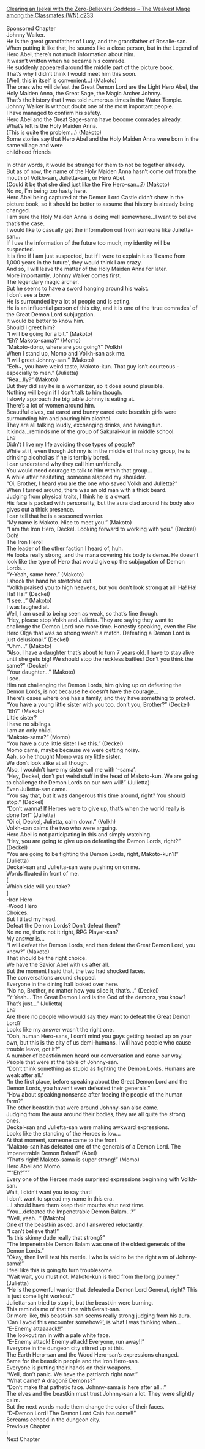 [Clearing an Isekai with the Zero-Believers Goddess – The Weakest Mage among the Classmates (WN) c233](https://isekailunatic.com/2021/02/18/wm-chapter-233-takatsuki-makoto-meets-johnny/)
<br/><br/>
Sponsored Chapter<br/>
Johnny Walker. <br/>
He is the great grandfather of Lucy, and the grandfather of Rosalie-san.<br/>
When putting it like that, he sounds like a close person, but in the Legend of Hero Abel, there’s not much information about him.<br/>
It wasn’t written when he became his comrade.<br/>
He suddenly appeared around the middle part of the picture book.<br/>
That’s why I didn’t think I would meet him this soon.<br/>
(Well, this in itself is convenient…) (Makoto)<br/>
The ones who will defeat the Great Demon Lord are the Light Hero Abel, the Holy Maiden Anna, the Great Sage, the Magic Archer Johnny.<br/>
That’s the history that I was told numerous times in the Water Temple.<br/>
Johnny Walker is without doubt one of the most important people.<br/>
I have managed to confirm his safety.<br/>
Hero Abel and the Great Sage-sama have become comrades already.<br/>
What’s left is the Holy Maiden Anna.<br/>
(This is quite the problem…) (Makoto)<br/>
Some stories say that Hero Abel and the Holy Maiden Anna were born in the same village and were <br/>
childhood friends<br/>
.<br/>
In other words, it would be strange for them to not be together already.<br/>
But as of now, the name of the Holy Maiden Anna hasn’t come out from the mouth of Volkh-san, Julietta-san, or Hero Abel.<br/>
(Could it be that she died just like the Fire Hero-san…?) (Makoto)<br/>
No no, I’m being too hasty here.<br/>
Hero Abel being captured at the Demon Lord Castle didn’t show in the picture book, so it should be better to assume that history is already being changed.<br/>
I am sure the Holy Maiden Anna is doing well somewhere…I want to believe that’s the case.<br/>
I would like to casually get the information out from someone like Julietta-san…<br/>
If I use the information of the future too much, my identity will be suspected.<br/>
It is fine if I am just suspected, but if I were to explain it as ‘I came from 1,000 years in the future’, they would think I am crazy.<br/>
And so, I will leave the matter of the Holy Maiden Anna for later.<br/>
More importantly, Johnny Walker comes first.<br/>
The legendary magic archer.<br/>
But he seems to have a sword hanging around his waist.<br/>
I don’t see a bow.<br/>
He is surrounded by a lot of people and is eating.<br/>
He is an influential person of this city, and it is one of the ‘true comrades’ of the Great Demon Lord subjugation.<br/>
It would be better to know him.<br/>
Should I greet him?<br/>
“I will be going for a bit.” (Makoto)<br/>
“Eh? Makoto-sama?” (Momo)<br/>
“Makoto-dono, where are you going?” (Volkh)<br/>
When I stand up, Momo and Volkh-san ask me.<br/>
“I will greet Johnny-san.” (Makoto)<br/>
“Eeh~, you have weird taste, Makoto-kun. That guy isn’t courteous -especially to men.” (Julietta)<br/>
“Rea…lly?” (Makoto)<br/>
But they did say he is a womanizer, so it does sound plausible.<br/>
Nothing will begin if I don’t talk to him though.<br/>
I slowly approach the big table Johnny is eating at.<br/>
There’s a lot of women around him.<br/>
Beautiful elves, cat eared and bunny eared cute beastkin girls were surrounding him and pouring him alcohol. <br/>
They are all talking loudly, exchanging drinks, and having fun.<br/>
It kinda…reminds me of the group of Sakurai-kun in middle school.<br/>
Eh? <br/>
Didn’t I live my life avoiding those types of people?<br/>
While at it, even though Johnny is in the middle of that noisy group, he is drinking alcohol as if he is terribly bored.<br/>
I can understand why they call him unfriendly.<br/>
You would need courage to talk to him within that group…<br/>
A while after hesitating, someone slapped my shoulder.<br/>
“Oi, Brother, I heard you are the one who saved Volkh and Julietta?” <br/>
When I turned around, there was an old man with a thick beard.<br/>
Judging from physical traits, I think he is a dwarf.<br/>
His face is packed with personality, but the aura clad around his body also gives out a thick presence.<br/>
I can tell that he is a seasoned warrior.<br/>
“My name is Makoto. Nice to meet you.” (Makoto)<br/>
“I am the Iron Hero, Deckel. Looking forward to working with you.” (Deckel)<br/>
Ooh! <br/>
The Iron Hero! <br/>
The leader of the other faction I heard of, huh.<br/>
He looks really strong, and the mana covering his body is dense. He doesn’t look like the type of Hero that would give up the subjugation of Demon Lords…<br/>
“Y-Yeah, same here.” (Makoto)<br/>
I shook the hand he stretched out.<br/>
“Volkh praised you to high heavens, but you don’t look strong at all! Ha! Ha! Ha! Ha!” (Deckel)<br/>
“I see…” (Makoto)<br/>
I was laughed at.<br/>
Well, I am used to being seen as weak, so that’s fine though.<br/>
“Hey, please stop Volkh and Julietta. They are saying they want to challenge the Demon Lord one more time. Honestly speaking, even the Fire Hero Olga that was so strong wasn’t a match. Defeating a Demon Lord is just delusional.” (Deckel)<br/>
“Uhm…” (Makoto)<br/>
“Also, I have a daughter that’s about to turn 7 years old. I have to stay alive until she gets big! We should stop the reckless battles! Don’t you think the same?” (Deckel)<br/>
“Your daughter…” (Makoto)<br/>
I see.<br/>
Him not challenging the Demon Lords, him giving up on defeating the Demon Lords, is not because he doesn’t have the courage…<br/>
There’s cases where one has a family, and they have something to protect.<br/>
“You have a young little sister with you too, don’t you, Brother?” (Deckel)<br/>
“Eh?” (Makoto)<br/>
Little sister?<br/>
I have no siblings.<br/>
I am an only child.<br/>
“Makoto-sama?” (Momo)<br/>
“You have a cute little sister like this.” (Deckel)<br/>
Momo came, maybe because we were getting noisy.<br/>
Aah, so he thought Momo was my little sister.<br/>
We don’t look alike at all though.<br/>
Also, I wouldn’t have my sister call me with ‘-sama’.<br/>
“Hey, Deckel, don’t put weird stuff in the head of Makoto-kun. We are going to challenge the Demon Lords on our own will!” (Julietta)<br/>
Even Julietta-san came.<br/>
“You say that, but it was dangerous this time around, right? You should stop.” (Deckel)<br/>
“Don’t wanna! If Heroes were to give up, that’s when the world really is done for!” (Julietta)<br/>
“Oi oi, Deckel, Julietta, calm down.” (Volkh)<br/>
Volkh-san calms the two who were arguing.<br/>
Hero Abel is not participating in this and simply watching.<br/>
“Hey, you are going to give up on defeating the Demon Lords, right?” (Deckel)<br/>
“You are going to be fighting the Demon Lords, right, Makoto-kun?!” (Julietta)<br/>
Deckel-san and Julietta-san were pushing on on me.<br/>
Words floated in front of me.<br/>
[<br/>
Which side will you take?<br/>
]<br/>
-Iron Hero<br/>
-Wood Hero<br/>
Choices.<br/>
But I tilted my head.<br/>
Defeat the Demon Lords? Don’t defeat them?<br/>
No no no, that’s not it right, RPG Player-san? <br/>
My answer is…<br/>
“I will defeat the Demon Lords, and then defeat the Great Demon Lord, you know?” (Makoto)<br/>
That should be the right choice.<br/>
We have the Savior Abel with us after all.<br/>
But the moment I said that, the two had shocked faces.<br/>
The conversations around stopped.<br/>
Everyone in the dining hall looked over here.<br/>
“No no, Brother, no matter how you slice it, that’s…” (Deckel)<br/>
“Y-Yeah… The Great Demon Lord is the God of the demons, you know? That’s just…” (Julietta)<br/>
Eh?<br/>
Are there no people who would say they want to defeat the Great Demon Lord?<br/>
Looks like my answer wasn’t the right one.<br/>
“Ooh, human Hero-sans, I don’t mind you guys getting heated up on your own, but this is the city of us demi-humans. I will have people who cause trouble leave, got it?” <br/>
A number of beastkin men heard our conversation and came our way.<br/>
People that were at the table of Johnny-san.<br/>
“Don’t think something as stupid as fighting the Demon Lords. Humans are weak after all.” <br/>
“In the first place, before speaking about the Great Demon Lord and the Demon Lords, you haven’t even defeated their generals.” <br/>
“How about speaking nonsense after freeing the people of the human farm?” <br/>
The other beastkin that were around Johnny-san also came.<br/>
Judging from the aura around their bodies, they are all quite the strong ones.<br/>
Deckel-san and Julietta-san were making awkward expressions.<br/>
Looks like the standing of the Heroes is low…<br/>
At that moment, someone came to the front.<br/>
“Makoto-san has defeated one of the generals of a Demon Lord. The Impenetrable Demon Balam!” (Abel)<br/>
“That’s right! Makoto-sama is super strong!” (Momo)<br/>
Hero Abel and Momo.<br/>
“““Eh?”””<br/>
Every one of the Heroes made surprised expressions beginning with Volkh-san.<br/>
Wait, I didn’t want you to say that! <br/>
I don’t want to spread my name in this era.<br/>
…I should have them keep their mouths shut next time.<br/>
“You…defeated the Impenetrable Demon Balam…?” <br/>
“Well, yeah…” (Makoto)<br/>
One of the beastkin asked, and I answered reluctantly. <br/>
“I can’t believe that!” <br/>
“Is this skinny dude really that strong?” <br/>
“The Impenetrable Demon Balam was one of the oldest generals of the Demon Lords.” <br/>
“Okay, then I will test his mettle. I who is said to be the right arm of Johnny-sama!” <br/>
I feel like this is going to turn troublesome.<br/>
“Wait wait, you must not. Makoto-kun is tired from the long journey.” (Julietta)<br/>
“He is the powerful warrior that defeated a Demon Lord General, right? This is just some light workout.” <br/>
Julietta-san tried to stop it, but the beastkin were burning.<br/>
This reminds me of that time with Geralt-san.<br/>
Or more like, this beastkin-san seems really strong judging from his aura.<br/>
‘Can I avoid this encounter somehow?’, is what I was thinking when…<br/>
“E-Enemy attaaaack!!” <br/>
The lookout ran in with a pale white face.<br/>
“E-Enemy attack! Enemy attack! Everyone, run away!!” <br/>
Everyone in the dungeon city stirred up at this.<br/>
The Earth Hero-san and the Wood Hero-san’s expressions changed.<br/>
Same for the beastkin people and the Iron Hero-san.<br/>
Everyone is putting their hands on their weapons.<br/>
“Well, don’t panic. We have the patriarch right now.” <br/>
“What came? A dragon? Demons?” <br/>
“Don’t make that pathetic face. Johnny-sama is here after all…”<br/>
The elves and the beastkin must trust Johnny-san a lot. They were slightly calm.<br/>
But the next words made them change the color of their faces.<br/>
“D-Demon Lord! The Demon Lord Cain has come!!” <br/>
Screams echoed in the dungeon city.<br/>
Previous Chapter<br/>
 l <br/>
Next Chapter<br/>
 <br/>
 